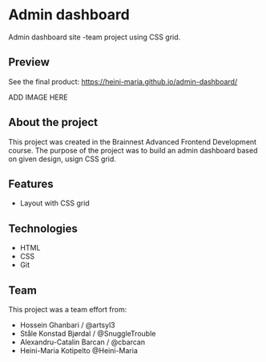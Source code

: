 # Admin dashboard

Admin dashboard site -team project using CSS grid. 

## Preview

See the final product: https://heini-maria.github.io/admin-dashboard/


ADD IMAGE HERE

## About the project

This project was created in the Brainnest Advanced Frontend Development course. The purpose of the project was to build an admin dashboard based on given design, usign CSS grid.

## Features

* Layout with CSS grid

## Technologies

* HTML
* CSS
* Git

## Team

This project was a team effort from:

 * Hossein Ghanbari  / @artsyl3 
 * Ståle Konstad Bjørdal / @SnuggleTrouble 
 * Alexandru-Catalin Barcan / @cbarcan 
 * Heini-Maria Kotipelto @Heini-Maria

